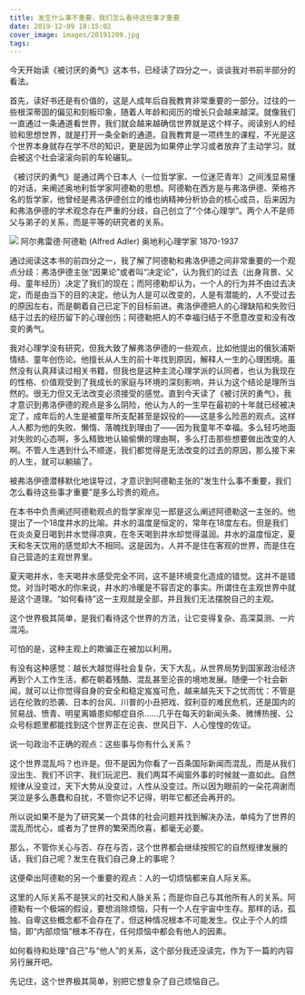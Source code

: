 ```yaml
---
title: 发生什么事不重要，我们怎么看待这些事才重要
date: 2019-12-09 18:15:02
cover_image: images/20191209.jpg
tags:
---
```

今天开始读《被讨厌的勇气》这本书，已经读了四分之一，谈谈我对书前半部分的看法。

首先，读好书还是有价值的，这是人成年后自我教育非常重要的一部分。过往的一些根深蒂固的偏见和刻板印象，随着人年龄和阅历的增长只会越来越深。就像我们一直通过一条通道看世界，我们就会越来越确信世界就是这个样子。阅读别人的经验和思想世界，就是打开一条全新的通道。自我教育是一项终生的课程，不光是这个世界本身就存在学不尽的知识，更是因为如果停止学习或者放弃了主动学习，就会被这个社会滚滚向前的车轮碾轧。

《被讨厌的勇气》是通过两个日本人（一位哲学家、一位迷茫青年）之间浅显易懂的对话，来阐述奥地利哲学家阿德勒的思想。阿德勒在西方是与弗洛伊德、荣格齐名的哲学家，他曾经是弗洛伊德创立的维也纳精神分析协会的核心成员，后来因为和弗洛伊德的学术观念存在严重的分歧，自己创立了“个体心理学”。两个人不是师父与弟子的关系，而是平等的研究者的关系。

<image src='/images/20191209.jpg' class='Alfred Adler' />
阿尔弗雷德·阿德勒 (Alfred Adler) 奥地利心理学家 1870-1937

通过阅读这本书的前四分之一，我了解了阿德勒和弗洛伊德之间非常重要的一个观点分歧：弗洛伊德主张“因果论”或者叫“决定论”，认为我们的过去（出身背景、父母、童年经历）决定了我们的现在；而阿德勒却认为，一个人的行为并不由过去决定，而是由当下的目的决定。他认为人是可以改变的，人是有潜能的，人不受过去的原因左右，而是朝着自己已定下的目标前进。弗洛伊德把人的心理缺陷和失败归结于过去的经历留下的心理创伤；阿德勒把人的不幸福归结于不愿意改变和没有改变的勇气。

我对心理学没有研究，但我大致了解弗洛伊德的一些观点，比如他提出的俄狄浦斯情结、童年创伤论。他擅长从人生的前十年找到原因，解释人一生的心理困境。虽然没有认真拜读过相关书籍，但我也是这种主流心理学派的认同者，也认为我现在的性格、价值观受到了我成长的家庭与环境的深刻影响，并认为这个结论是理所当然的。很无力但又无法改变必须接受的感觉。直到今天读了《被讨厌的勇气》，我才意识到弗洛伊德的观点是多么阴险，他认为人的一生早在最初的十年就已经被决定了，成年后的人生是被童年所支配甚至是奴役的——这是多么险恶的观点。这样人人都为他的失败、懒惰、落魄找到理由了——因为我童年不幸福。多么轻巧地面对失败的心态啊，多么精致地认输偷懒的理由啊，多么打击那些想要做出改变的人啊。不管人生遇到什么不顺遂，我们都觉得是无法改变的过去的原因，那么接下来的人生，就可以躺输了。

被弗洛伊德潜移默化地误导过，才意识到阿德勒主张的“发生什么事不重要，我们怎么看待这些事才重要”是多么珍贵的观点。

在本书中负责阐述阿德勒观点的哲学家岸见一郎是这么阐述阿德勒这一主张的。他提出了一个18度井水的比喻。井水的温度是恒定的，常年在18度左右。但是我们在炎炎夏日喝到井水觉得凉爽，在冬天喝到井水却觉得温润。井水的温度恒定，夏天和冬天饮用的感觉却大不相同。这是因为，人并不是住在客观的世界，而是住在自己营造的主观世界里。

夏天喝井水，冬天喝井水感受完全不同，这不是环境变化造成的错觉。这并不是错觉。对当时喝水的你来说，井水的冷暖是不容否定的事实。所谓住在主观世界中就是这个道理。“如何看待”这一主观就是全部，并且我们无法摆脱自己的主观。

这个世界极其简单，是我们看待这个世界的方法，让它变得复杂、高深莫测、一片混沌。

可怕的是，这种主观上的欺骗正在被加以利用。

有没有这种感觉：越长大越觉得社会复杂，天下大乱，从世界局势到国家政治经济再到个人工作生活，都在朝着残酷、混乱甚至沦丧的境地发展。随便一个社会新闻，就可以让你觉得自身的安全和稳定岌岌可危，越来越先天下之忧而忧：不管是远在伦敦的恐袭、日本的台风、川普的小丑把戏、叙利亚的难民危机，还是国内的贸易战、愤青、明星离婚患抑郁症自杀……几乎在每天的新闻头条、微博热搜、公众号标题里都能找到这个世界正在沦丧、世风日下、人心惶惶的佐证。

说一句政治不正确的观点：这些事与你有什么关系？

这个世界混乱吗？也许是。但不是因为你看了一百条国际新闻而混乱，而是从我们没出生、我们不识字、我们玩泥巴、我们两耳不闻窗外事的时候就一直如此。自然规律从没变过，天下大势从没变过，人性从没变过。所以因为眼前的一朵花凋谢而哭泣是多么愚蠢和自扰，不管你记不记得，明年它都还会再开的。

所以说如果不是为了研究某一个具体的社会问题并找到解决办法，单纯为了世界的混乱而忧心，或者为了世界的繁荣而欣喜，都毫无必要。

那么，不管你关心与否、存在与否，这个世界都会继续按照它的自然规律发展的话，我们自己呢？发生在我们自己身上的事呢？

这便牵出阿德勒的另一个重要的观点：人的一切烦恼都来自人际关系。

这里的人际关系不是狭义的社交和人脉关系；而是你自己与其他所有人的关系。阿德勒有一个极端的假设，要想消除烦恼，只有一个人在宇宙中生存。那样的话，孤独、自卑这些概念都不会存在了，但这种情况根本不可能发生。仅止于个人的烦恼，即“内部烦恼”根本不存在，任何烦恼中都会有他人的因素。

如何看待和处理“自己”与“他人”的关系，这个部分我还没读完，作为下一篇的内容另行展开吧。

先记住，这个世界极其简单，别把它想复杂了自己烦恼自己。